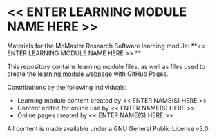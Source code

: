 # << ENTER LEARNING MODULE NAME HERE >>

Materials for the McMaster Research Software learning module: **<<  ENTER LEARNING MODULE NAME HERE  >> **  

This repository contains learning module files, as well as files used to create the [learning module webpage](https://mcmasterrs.github.io/<<enter_site_url>>) with GitHub Pages.  

Contributions by the following individuals: 
- Learning module content created by << ENTER NAME(S) HERE >>  
- Content edited for online use by << ENTER NAME(S) HERE >>  
- Online pages created by << ENTER NAME(S) HERE >>  

All content is made available under a GNU General Public License v3.0.  
